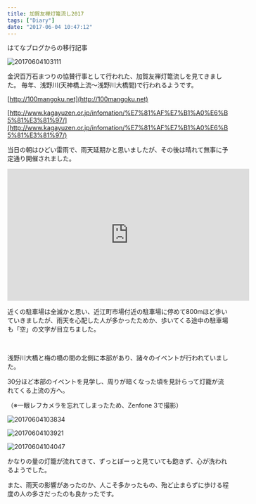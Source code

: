 ```yaml
---
title: 加賀友禅灯篭流し2017
tags: ["Diary"]
date: "2017-06-04 10:47:12"
---
```


<div class="alert info">
はてなブログからの移行記事
</div>

![20170604103111](20170604103111.png)

金沢百万石まつりの協賛行事として行われた、加賀友禅灯篭流しを見てきました。
毎年、浅野川(天神橋上流～浅野川大橋間)で行われるようです。

[http://100mangoku.net](http://100mangoku.net)

[http://www.kagayuzen.or.jp/infomation/%E7%81%AF%E7%B1%A0%E6%B5%81%E3%81%97/](http://www.kagayuzen.or.jp/infomation/%E7%81%AF%E7%B1%A0%E6%B5%81%E3%81%97/)

当日の朝はひどい雷雨で、雨天延期かと思いましたが、その後は晴れて無事に予定通り開催されました。

<iframe src="https://www.google.com/maps/embed?pb=!1m18!1m12!1m3!1d3204.3120351100815!2d136.66747514765882!3d36.57069772137499!2m3!1f0!2f0!3f0!3m2!1i1024!2i768!4f13.1!3m3!1m2!1s0x0%3A0x1aa708a4ab405739!2z5aSp56We5qmL77yI5Y2v6L6w5qmL77yJ!5e0!3m2!1sja!2sjp!4v1496539410911" width="550" height="300" frameborder="0" style="border:0" allowfullscreen></iframe>

近くの駐車場は全滅かと思い、近江町市場付近の駐車場に停めて800mほど歩いていきましたが、雨天を心配した人が多かったためか、歩いてくる途中の駐車場も「空」の文字が目立ちました。

<br>

浅野川大橋と梅の橋の間の北側に本部があり、諸々のイベントが行われていました。

30分ほど本部のイベントを見学し、周りが暗くなった頃を見計らって灯籠が流れてくる上流の方へ。

（※一眼レフカメラを忘れてしまったため、Zenfone 3で撮影）

![20170604103834](20170604103834.png)

![20170604103921](20170604103921.png)

![20170604104047](20170604104047.png)

かなりの量の灯籠が流れてきて、ずっとぼーっと見ていても飽きず、心が洗われるようでした。

また、雨天の影響があったのか、人こそ多かったもの、殆ど止まらずに歩ける程度の人の多さだったのも良かったです。

<br>
